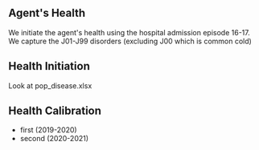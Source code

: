 ## Agent's Health
We initiate the agent's health using the hospital admission episode 16-17.
We capture the J01-J99 disorders (excluding J00 which is common cold) 

## Health Initiation
Look at pop_disease.xlsx

## Health Calibration
- first (2019-2020)
- second (2020-2021)

